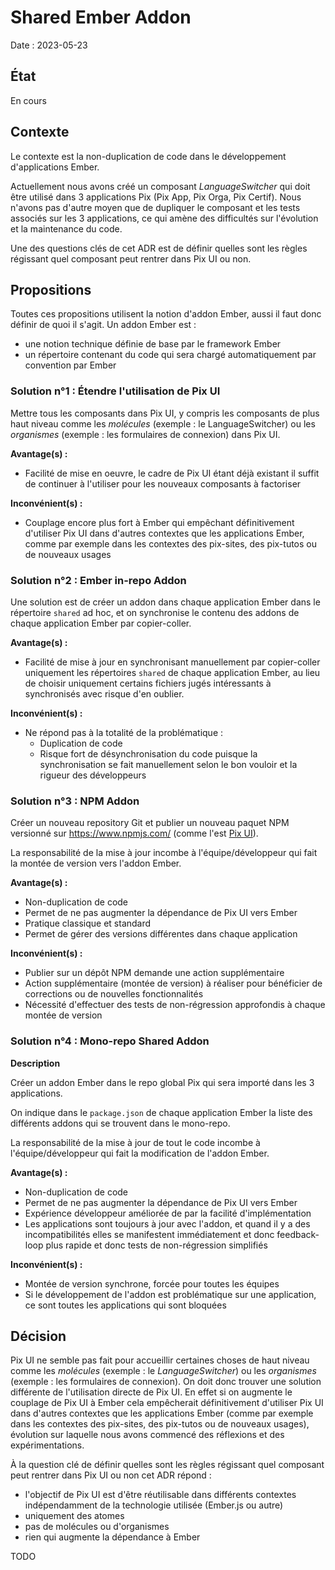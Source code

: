 # Shared Ember Addon

Date : 2023-05-23


## État

En cours


## Contexte

Le contexte est la non-duplication de code dans le développement d'applications Ember.

Actuellement nous avons créé un composant *LanguageSwitcher* qui doit être utilisé dans 3 applications Pix (Pix App, Pix Orga, Pix Certif). Nous n'avons pas d'autre moyen que de dupliquer le composant et les tests associés sur les 3 applications, ce qui amène des difficultés sur l'évolution et la maintenance du code.

Une des questions clés de cet ADR est de définir quelles sont les règles régissant quel composant peut rentrer dans Pix UI ou non.


## Propositions

Toutes ces propositions utilisent la notion d'addon Ember, aussi il faut donc définir de quoi il s'agit. Un addon Ember est :
* une notion technique définie de base par le framework Ember
* un répertoire contenant du code qui sera chargé automatiquement par convention par Ember

### Solution n°1 : Étendre l'utilisation de Pix UI

Mettre tous les composants dans Pix UI, y compris les composants de plus haut niveau comme les *molécules* (exemple : le LanguageSwitcher) ou les *organismes* (exemple : les formulaires de connexion) dans Pix UI.

**Avantage(s) :**

* Facilité de mise en oeuvre, le cadre de Pix UI étant déjà existant il suffit de continuer à l'utiliser pour les nouveaux composants à factoriser

**Inconvénient(s) :**

* Couplage encore plus fort à Ember qui empêchant définitivement d'utiliser Pix UI dans d'autres contextes que les applications Ember, comme par exemple dans les contextes des pix-sites, des pix-tutos ou de nouveaux usages

### Solution n°2 : Ember in-repo Addon

Une solution est de créer un addon dans chaque application Ember dans le répertoire `shared` ad hoc, et on synchronise le contenu des addons de chaque application Ember par copier-coller.

**Avantage(s) :**

* Facilité de mise à jour en synchronisant manuellement par copier-coller uniquement les répertoires `shared` de chaque application Ember, au lieu de choisir uniquement certains fichiers jugés intéressants à synchronisés avec risque d'en oublier.

**Inconvénient(s) :**

* Ne répond pas à la totalité de la problématique : 
   * Duplication de code
   * Risque fort de désynchronisation du code puisque la synchronisation se fait manuellement selon le bon vouloir et la rigueur des développeurs

### Solution n°3 : NPM Addon

Créer un nouveau repository Git et publier un nouveau paquet NPM versionné sur https://www.npmjs.com/ (comme l'est [Pix UI](https://www.npmjs.com/package/@1024pix/pix-ui)).

La responsabilité de la mise à jour incombe à l'équipe/développeur qui fait la montée de version vers l'addon Ember.

**Avantage(s) :**

* Non-duplication de code
* Permet de ne pas augmenter la dépendance de Pix UI vers Ember
* Pratique classique et standard
* Permet de gérer des versions différentes dans chaque application

**Inconvénient(s) :**

* Publier sur un dépôt NPM demande une action supplémentaire
* Action supplémentaire (montée de version) à réaliser pour bénéficier de corrections ou de nouvelles fonctionnalités
* Nécessité d'effectuer des tests de non-régression approfondis à chaque montée de version

### Solution n°4 : Mono-repo Shared Addon

**Description**

Créer un addon Ember dans le repo global Pix qui sera importé dans les 3 applications.

On indique dans le `package.json` de chaque application Ember la liste des différents addons qui se trouvent dans le mono-repo.

La responsabilité de la mise à jour de tout le code incombe à l'équipe/développeur qui fait la modification de l'addon Ember.

**Avantage(s) :**

* Non-duplication de code
* Permet de ne pas augmenter la dépendance de Pix UI vers Ember
* Expérience développeur améliorée de par la facilité d'implémentation
* Les applications sont toujours à jour avec l'addon, et quand il y a des incompatibilités elles se manifestent immédiatement et donc feedback-loop plus rapide et donc tests de non-régression simplifiés

**Inconvénient(s) :**

* Montée de version synchrone, forcée pour toutes les équipes
* Si le développement de l'addon est problématique sur une application, ce sont toutes les applications qui sont bloquées


## Décision

Pix UI ne semble pas fait pour accueillir certaines choses de haut niveau comme les *molécules* (exemple : le *LanguageSwitcher*) ou les *organismes* (exemple : les formulaires de connexion). On doit donc trouver une solution différente de l'utilisation directe de Pix UI.
En effet si on augmente le couplage de Pix UI à Ember cela empêcherait définitivement d'utiliser Pix UI dans d'autres contextes que les applications Ember (comme par exemple dans les contextes des pix-sites, des pix-tutos ou de nouveaux usages), évolution sur laquelle nous avons commencé des réflexions et des expérimentations.

À la question clé de définir quelles sont les règles régissant quel composant peut rentrer dans Pix UI ou non cet ADR répond :
* l'objectif de Pix UI est d'être réutilisable dans différents contextes indépendamment de la technologie utilisée (Ember.js ou autre)
* uniquement des atomes
* pas de molécules ou d'organismes
* rien qui augmente la dépendance à Ember

TODO
